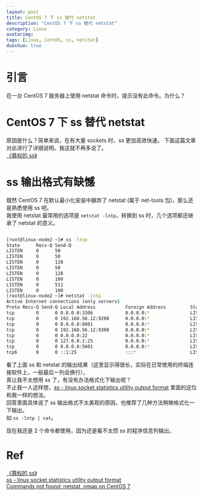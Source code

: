 ```yaml
---
layout: post
title: CentOS 7 下 ss 替代 netstat
description: "CentOS 7 下 ss 替代 netstat"
category: Linux
avatarimg:
tags: [Linux, CentOS, ss, netstat]
duoshuo: true
---
```


# 引言

在一台 CentOS 7 服务器上使用 netstat 命令时，提示没有此命令。为什么？

# CentOS 7 下 ss 替代 netstat

原因是什么？简单来说，在有大量 sockets 时，ss 更加高效快速。
下面这篇文章对此进行了详细说明。我这就不再多说了。  
[《篡权的 ss》](http://roclinux.cn/?p=2420)  

# ss 输出格式有缺憾

既然 CentOS 7 在默认最小化安装中摒弃了 netstat (属于 net-tools 包)，那么还是熟悉使用 ss 吧。  
我使用 netstat 最常用的选项是 `netstat -lntp`，转换到 ss 时，几个选项都还继承了 netstat 的意义。

```bash

[root@linux-node2 ~]# ss -ltnp
State      Recv-Q Send-Q                                                            Local Address:Port                                                                           Peer Address:Port              
LISTEN     0      50                                                                            *:3306                                                                                      *:*                   users:(("mysqld",pid=3310,fd=14))
LISTEN     0      50                                                                192.168.56.12:9200                                                                                      *:*                   users:(("java",pid=30992,fd=85))
LISTEN     0      128                                                                           *:8081                                                                                      *:*                   users:(("httpd",pid=58518,fd=3),("httpd",pid=32905,fd=3),("httpd",pid=32904,fd=3),("httpd",pid=32903,fd=3),("httpd",pid=32902,fd=3),("httpd",pid=32901,fd=3))
LISTEN     0      50                                                                192.168.56.12:9300                                                                                      *:*                   users:(("java",pid=30992,fd=80))
LISTEN     0      128                                                                           *:22                                                                                        *:*                   users:(("sshd",pid=20133,fd=3))
LISTEN     0      100                                                                   127.0.0.1:25                                                                                        *:*                   users:(("master",pid=2048,fd=13))
LISTEN     0      511                                                                           *:5601                                                                                      *:*                   users:(("node",pid=32500,fd=11))
LISTEN     0      100                                                                         ::1:25                                                                                       :::*                   users:(("master",pid=2048,fd=14))
[root@linux-node2 ~]# netstat -lntp
Active Internet connections (only servers)
Proto Recv-Q Send-Q Local Address           Foreign Address         State       PID/Program name    
tcp        0      0 0.0.0.0:3306            0.0.0.0:*               LISTEN      3310/mysqld         
tcp        0      0 192.168.56.12:9200      0.0.0.0:*               LISTEN      30992/java          
tcp        0      0 0.0.0.0:8081            0.0.0.0:*               LISTEN      32901/httpd         
tcp        0      0 192.168.56.12:9300      0.0.0.0:*               LISTEN      30992/java          
tcp        0      0 0.0.0.0:22              0.0.0.0:*               LISTEN      20133/sshd          
tcp        0      0 127.0.0.1:25            0.0.0.0:*               LISTEN      2048/master         
tcp        0      0 0.0.0.0:5601            0.0.0.0:*               LISTEN      32500/node          
tcp6       0      0 ::1:25                  :::*                    LISTEN      2048/master  

```    

看了上面 ss 和 netstat 的输出结果（这里显示得很长，实际在日常使用的终端连接软件上，一般最后一列会换行），  
真让我不太想用 ss 了，有没有办法格式化下输出呢？  
不止我一人这样想，[ss - linux socket statistics utility output format](http://unix.stackexchange.com/questions/252744/ss-linux-socket-statistics-utility-output-format) 里面的这位和我一样的想法。  
回答里面具体说了 ss 输出格式不太美观的原因，也推荐了几种方法稍微格式化一下输出。  
如 `ss -lntp | cat`。  

现在我还是 2 个命令都使用，因为还是看不太惯 ss 的程序信息列输出。


# Ref
[《篡权的 ss》](http://roclinux.cn/?p=2420)  
[ss - linux socket statistics utility output format](http://unix.stackexchange.com/questions/252744/ss-linux-socket-statistics-utility-output-format)  
[Commands not found: netstat, nmap on CentOS 7](http://unix.stackexchange.com/questions/146190/commands-not-found-netstat-nmap-on-centos-7)  
